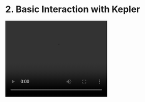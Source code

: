 # 2. Basic Interaction with Kepler
<p float="middle">
  <video width="320" height="240" controls>
  <source src="Download ActivePresenter - Video Editor & eLearning Software und 3 weitere Seiten - Persönlich – Microsoft​ Edge 2020-07-03 13-20-25.mp4" type="video/mp4">
  </video>
</p>

